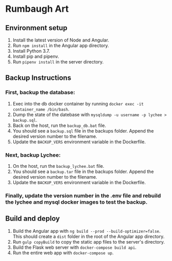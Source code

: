 # Rumbaugh Art

## Environment setup
1. Install the latest version of Node and Angular.
2. Run `npm install` in the Angular app directory.
3. Install Python 3.7.
4. Install pip and pipenv.
5. Run `pipenv install` in the server directory.

## Backup Instructions
### First, backup the database:
1. Exec into the db docker container by running `docker exec -it container_name /bin/bash`.
2. Dump the state of the datebase with `mysqldump -u username -p lychee > backup.sql`.
3. Back on the host, run the `backup_db.bat` file.
4. You should see a `backup.sql` file in the backups folder.  Append the desired version number to the filename.
5. Update the `BACKUP_VERS` environment variable in the Dockerfile.

### Next, backup Lychee:
1. On the host, run the `backup_lychee.bat` file.
2. You should see a `backup.tar` file in the backups folder.  Append the desired version number to the filename.
3. Update the `BACKUP_VERS` environment variable in the Dockerfile.

### Finally, update the version number in the .env file and rebuild the lychee and mysql docker images to test the backup.

## Build and deploy
1. Build the Angular app with `ng build --prod --build-optimizer=false`.  This should create a `dist` folder in the root of the Angular app directory.
2. Run `gulp copyBuild` to copy the static app files to the server's directory.
3. Build the Flask web server with `docker-compose build api`.
4. Run the entire web app with `docker-compose up`.